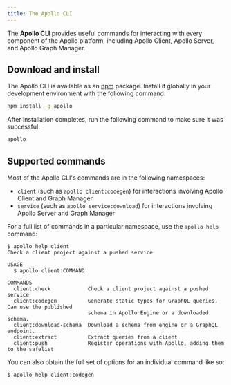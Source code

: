 ```yaml
---
title: The Apollo CLI
---
```


The **Apollo CLI** provides useful commands for interacting with every component of the Apollo platform, including Apollo Client, Apollo Server, and Apollo Graph Manager.

## Download and install

The Apollo CLI is available as an [npm](https://www.npmjs.com/get-npm) package. Install it globally in your development environment with the following command:

```bash
npm install -g apollo
```

After installation completes, run the following command to make sure it was successful:

```bash
apollo
```

## Supported commands

Most of the Apollo CLI's commands are in the following namespaces:

* `client` (such as `apollo client:codegen`) for interactions involving Apollo Client and Graph Manager
* `service` (such as `apollo service:download`) for interactions involving Apollo Server and Graph Manager

For a full list of commands in a particular namespace, use the `apollo help` command:

```
$ apollo help client
Check a client project against a pushed service

USAGE
  $ apollo client:COMMAND

COMMANDS
  client:check            Check a client project against a pushed service
  client:codegen          Generate static types for GraphQL queries. Can use the published
                          schema in Apollo Engine or a downloaded schema.
  client:download-schema  Download a schema from engine or a GraphQL endpoint.
  client:extract          Extract queries from a client
  client:push             Register operations with Apollo, adding them to the safelist
```

You can also obtain the full set of options for an individual command like so:

```
$ apollo help client:codegen
```
